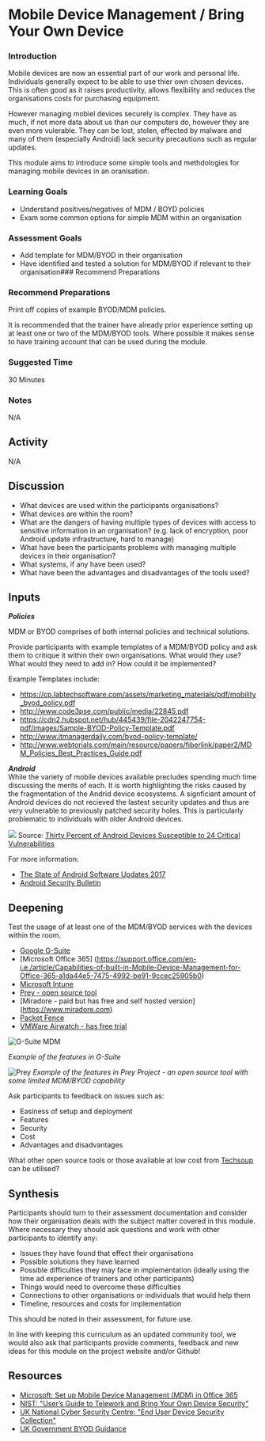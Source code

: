# Mobile Device Management / Bring Your Own Device



### Introduction
Mobile devices are now an essential part of our work and personal life. Individuals generally expect to be able to use thier own chosen devices. This is often good as it raises productivity, allows flexibility and reduces the organisations costs for purchasing equipment.

However managing mobiel devices securely is complex. They have as much, if not more data about us than our computers do, however they are even more vulerable. They can be lost, stolen, effected by malware and many of them (especially Android) lack security precautions such as regular updates. 

This module aims to introduce some simple tools and methdologies for managing mobile devices in an oranisation. 

### Learning Goals
* Understand positives/negatives of MDM / BOYD policies* Exam some common options for simple MDM within an organisation

### Assessment Goals
* Add template for MDM/BYOD in their organisation* Have identified and tested a solution for MDM/BYOD if relevant to their organisation### Recommend Preparations

### Recommend Preparations  
Print off copies of example BYOD/MDM policies.

It is recommended that the trainer have already prior experience setting up at least one or two of the MDM/BYOD tools. Where possible it makes sense to have training account that can be used during the module.

### Suggested Time

30 Minutes

### Notes
N/A

## Activity    
N/A

## Discussion  
* What devices are used within the participants organisations?* What devices are within the room?* What are the dangers of having multiple types of devices with access to sensitive information in an organisation? (e.g. lack of encryption, poor Android update infrastructure, hard to manage)
* What have been the participants problems with managing multiple devices in their organisation?* What systems, if any have been used?* What have been the advantages and disadvantages of the tools used?

## Inputs  
***Policies***

MDM or BYOD comprises of both internal policies and technical solutions.Provide participants with example templates of a MDM/BYOD policy and ask them to critique it within their own organisations. What would they use? What would they need to add in? How could it be implemented?

Example Templates include:

* https://cp.labtechsoftware.com/assets/marketing_materials/pdf/mobility_byod_policy.pdf
* http://www.code3pse.com/public/media/22845.pdf
* https://cdn2.hubspot.net/hub/445439/file-2042247754-pdf/images/Sample-BYOD-Policy-Template.pdf
* http://www.itmanagerdaily.com/byod-policy-template/
* http://www.webtorials.com/main/resource/papers/fiberlink/paper2/MDM_Policies_Best_Practices_Guide.pdf

***Android***   
While the variety of mobile devices available precludes spending much time discussing the merits of each. It is worth highlighting the risks caused by the fragmentation of the Andrid device ecosystems. A signficiant amount of Android devices do not recieved the lastest security updates and thus are very vulnerable to previously patched security holes. This is particularly problematic to individuals with older Android devices.

![](img/byod/androidpatches.png)
Source: [Thirty Percent of Android Devices Susceptible to 24 Critical Vulnerabilities](https://duo.com/blog/thirty-percent-of-android-devices-susceptible-to-24-critical-vulnerabilities)

For more information:

* [The State of Android Software Updates 2017](https://www.miradore.com/blog/the-state-of-android-software-updates-2017/)
* [Android Security Bulletin](https://source.android.com/security/bulletin/)

## Deepening   

Test the usage of at least one of the MDM/BYOD services with the devices within the room.* [Google G-Suite](https://www.google.com/non-profits/)* [Microsoft Office 365] (https://support.office.com/en-i.e./article/Capabilities-of-built-in-Mobile-Device-Management-for-Office-365-a1da44e5-7475-4992-be91-9ccec25905b0)* [Microsoft Intune](https://www.microsoft.com/en-ie/cloud-platform/microsoft-intune)* [Prey - open source tool](https://www.preyproject.com)* [Miradore - paid but has free and self hosted version] (https://www.miradore.com)* [Packet Fence](https://packetfence.org)* [VMWare Airwatch - has free trial](https://www.air-watch.com)

![G-Suite MDM](img/byod/gsuitebyod.jpg) 

*Example of the features in G-Suite*

![Prey](img/byod/prey.png)
*Example of the features in Prey Project - an open source tool with some limited MDM/BYOD capability*

Ask participants to feedback on issues such as:

* Easiness of setup and deployment
* Features
* Security 
* Cost
* Advantages and disadvantagesWhat other open source tools or those available at low cost from [Techsoup](http://www.techsoup.org) can be utilised?
## Synthesis   
Participants should turn to their assessment documentation and consider how their organisation deals with the subject matter covered in this module. Where necessary they should ask questions and work with other participants to identify any:
 
* Issues they have found that effect their organisations
* Possible solutions they have learned
* Possible difficulties they may face in implementation (ideally using the time ad experience of trainers and other participants)
* Things would need to overcome these difficulties
* Connections to other organisations or individuals that would help them
* Timeline, resources and costs for implementation

This should be noted in their assessment, for future use. 

In line with keeping this curriculum as an updated community tool, we would also ask that participants provide comments, feedback and new ideas for this module on the project website and/or Github!

## Resources
* [Microsoft: Set up Mobile Device Management (MDM) in Office 365](https://support.office.com/en-ie/article/Set-up-Mobile-Device-Management-MDM-in-Office-365-dd892318-bc44-4eb1-af00-9db5430be3cd)
* [NIST: "User’s Guide to Telework and Bring Your Own Device Security"](http://nvlpubs.nist.gov/nistpubs/SpecialPublications/NIST.SP.800-114r1.pdf)
* [UK National Cyber Security Centre: "End User Device Security Collection"](https://www.ncsc.gov.uk/guidance/end-user-device-security)
* [UK Government BYOD Guidance](https://www.gov.uk/government/publications/byod-guidance-executive-summary/byod-guidance-executive-summary)